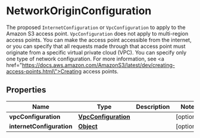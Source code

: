 

# NetworkOriginConfiguration

The proposed <code>InternetConfiguration</code> or <code>VpcConfiguration</code> to apply to the Amazon S3 access point. <code>VpcConfiguration</code> does not apply to multi-region access points. You can make the access point accessible from the internet, or you can specify that all requests made through that access point must originate from a specific virtual private cloud (VPC). You can specify only one type of network configuration. For more information, see <a href=\"https://docs.aws.amazon.com/AmazonS3/latest/dev/creating-access-points.html\">Creating access points</a>.

## Properties

| Name | Type | Description | Notes |
|------------ | ------------- | ------------- | -------------|
|**vpcConfiguration** | [**VpcConfiguration**](VpcConfiguration.md) |  |  [optional] |
|**internetConfiguration** | [**Object**](Object.md) |  |  [optional] |




